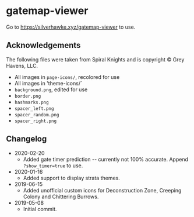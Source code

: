 # gatemap-viewer
Go to <https://silverhawke.xyz/gatemap-viewer> to use.

## Acknowledgements
The following files were taken from Spiral Knights and is copyright © Grey Havens, LLC.
* All images in `page-icons/`, recolored for use
* All images in 'theme-icons/`
* `background.png`, edited for use
* `border.png`
* `hashmarks.png`
* `spacer_left.png`
* `spacer_random.png`
* `spacer_right.png`

## Changelog
- 2020-02-20
  - Added gate timer prediction -- currently not 100% accurate. Append `?show_timer=true` to use.
- 2020-01-16
  - Added support to display strata themes.
- 2019-06-15
  - Added unofficial custom icons for Deconstruction Zone, Creeping Colony and Chittering Burrows.
- 2019-05-08 
  - Initial commit.
